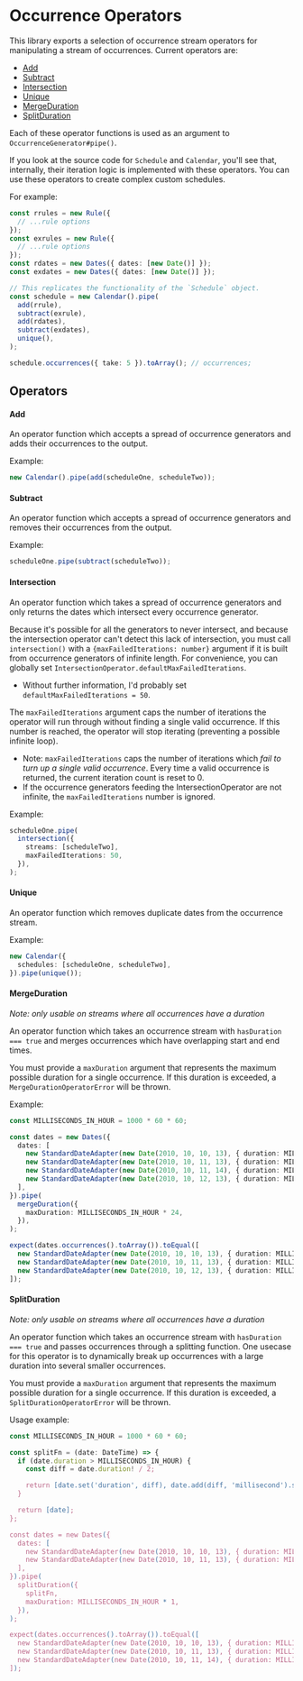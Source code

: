 # Occurrence Operators <!-- omit in toc -->

This library exports a selection of occurrence stream operators for manipulating a stream of occurrences. Current operators are:

- [Add](#add)
- [Subtract](#subtract)
- [Intersection](#intersection)
- [Unique](#unique)
- [MergeDuration](#mergeduration)
- [SplitDuration](#splitduration)

Each of these operator functions is used as an argument to `OccurrenceGenerator#pipe()`.

If you look at the source code for `Schedule` and `Calendar`, you'll see that, internally, their iteration logic is implemented with these operators. You can use these operators to create complex custom schedules.

For example:

```typescript
const rrules = new Rule({
  // ...rule options
});
const exrules = new Rule({
  // ...rule options
});
const rdates = new Dates({ dates: [new Date()] });
const exdates = new Dates({ dates: [new Date()] });

// This replicates the functionality of the `Schedule` object.
const schedule = new Calendar().pipe(
  add(rrule),
  subtract(exrule),
  add(rdates),
  subtract(exdates),
  unique(),
);

schedule.occurrences({ take: 5 }).toArray(); // occurrences;
```

## Operators <!-- omit in toc -->

#### Add

An operator function which accepts a spread of occurrence generators and adds their occurrences to the output.

Example:

```typescript
new Calendar().pipe(add(scheduleOne, scheduleTwo));
```

#### Subtract

An operator function which accepts a spread of occurrence generators and removes their occurrences from the output.

Example:

```typescript
scheduleOne.pipe(subtract(scheduleTwo));
```

#### Intersection

An operator function which takes a spread of occurrence generators and only returns the dates which intersect every occurrence generator.

Because it's possible for all the generators to never intersect, and because the intersection operator can't detect this lack of intersection, you must call `intersection()` with a `{maxFailedIterations: number}` argument if it is built from occurrence generators of infinite length. For convenience, you can globally set `IntersectionOperator.defaultMaxFailedIterations`.

- Without further information, I'd probably set `defaultMaxFailedIterations = 50`.

The `maxFailedIterations` argument caps the number of iterations the operator will run through without finding a single valid occurrence. If this number is reached, the operator will stop iterating (preventing a possible infinite loop).

- Note: `maxFailedIterations` caps the number of iterations which _fail to turn up a single valid occurrence_. Every time a valid occurrence is returned, the current iteration count is reset to 0.
- If the occurrence generators feeding the IntersectionOperator are not infinite, the `maxFailedIterations` number is ignored.

Example:

```typescript
scheduleOne.pipe(
  intersection({
    streams: [scheduleTwo],
    maxFailedIterations: 50,
  }),
);
```

#### Unique

An operator function which removes duplicate dates from the occurrence stream.

Example:

```typescript
new Calendar({
  schedules: [scheduleOne, scheduleTwo],
}).pipe(unique());
```

#### MergeDuration

_Note: only usable on streams where all occurrences have a duration_

An operator function which takes an occurrence stream with `hasDuration === true` and merges occurrences which have overlapping start and end times.

You must provide a `maxDuration` argument that represents the maximum possible duration for a single occurrence. If this duration is exceeded, a `MergeDurationOperatorError` will be thrown.

Example:

```typescript
const MILLISECONDS_IN_HOUR = 1000 * 60 * 60;

const dates = new Dates({
  dates: [
    new StandardDateAdapter(new Date(2010, 10, 10, 13), { duration: MILLISECONDS_IN_HOUR * 1 }),
    new StandardDateAdapter(new Date(2010, 10, 11, 13), { duration: MILLISECONDS_IN_HOUR * 2 }),
    new StandardDateAdapter(new Date(2010, 10, 11, 14), { duration: MILLISECONDS_IN_HOUR * 2 }),
    new StandardDateAdapter(new Date(2010, 10, 12, 13), { duration: MILLISECONDS_IN_HOUR * 1 }),
  ],
}).pipe(
  mergeDuration({
    maxDuration: MILLISECONDS_IN_HOUR * 24,
  }),
);

expect(dates.occurrences().toArray()).toEqual([
  new StandardDateAdapter(new Date(2010, 10, 10, 13), { duration: MILLISECONDS_IN_HOUR * 1 }),
  new StandardDateAdapter(new Date(2010, 10, 11, 13), { duration: MILLISECONDS_IN_HOUR * 3 }),
  new StandardDateAdapter(new Date(2010, 10, 12, 13), { duration: MILLISECONDS_IN_HOUR * 1 }),
]);
```

#### SplitDuration

_Note: only usable on streams where all occurrences have a duration_

An operator function which takes an occurrence stream with `hasDuration === true` and passes occurrences through a splitting function. One usecase for this operator is to dynamically break up occurrences with a large duration into several smaller occurrences.

You must provide a `maxDuration` argument that represents the maximum possible duration for a single occurrence. If this duration is exceeded, a `SplitDurationOperatorError` will be thrown.

Usage example:

```typescript
const MILLISECONDS_IN_HOUR = 1000 * 60 * 60;

const splitFn = (date: DateTime) => {
  if (date.duration > MILLISECONDS_IN_HOUR) {
    const diff = date.duration! / 2;

    return [date.set('duration', diff), date.add(diff, 'millisecond').set('duration', diff)];
  }

  return [date];
};

const dates = new Dates({
  dates: [
    new StandardDateAdapter(new Date(2010, 10, 10, 13), { duration: MILLISECONDS_IN_HOUR * 1 }),
    new StandardDateAdapter(new Date(2010, 10, 11, 13), { duration: MILLISECONDS_IN_HOUR * 2 }),
  ],
}).pipe(
  splitDuration({
    splitFn,
    maxDuration: MILLISECONDS_IN_HOUR * 1,
  }),
);

expect(dates.occurrences().toArray()).toEqual([
  new StandardDateAdapter(new Date(2010, 10, 10, 13), { duration: MILLISECONDS_IN_HOUR * 1 }),
  new StandardDateAdapter(new Date(2010, 10, 11, 13), { duration: MILLISECONDS_IN_HOUR * 1 }),
  new StandardDateAdapter(new Date(2010, 10, 11, 14), { duration: MILLISECONDS_IN_HOUR * 1 }),
]);
```
